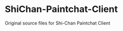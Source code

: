 ShiChan-Paintchat-Client
========================

Original source files for Shi-Chan Paintchat Client